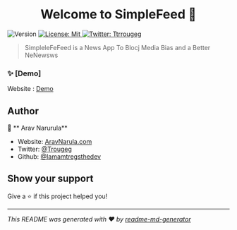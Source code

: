<h1 align="center">Welcome to SimpleFeed 👋</h1>
<p>
  <img alt="Version" src="https://img.shields.io/badge/version-0.1-blue.svg?cacheSeconds=2592000" />
  <a href="#" target="_blank">
    <img alt="License: Mit" src="https://img.shields.io/badge/License-Mit-yellow.svg" />
  </a>
  <a href="https://twitter.com/TrougeG" target="_blank">
    <img alt="Twitter: Ttrrougeg" src="https://img.shields.io/twitter/follow/Ttrrougeg.svg?style=social" />
  </a>
</p>

> SimpleleFeFeed  is a News App To Blocj Media Bias and a Better NeNewsws

### ✨ [Demo]
Website : [Demo](https://www.SimpleFeed.rocks/)

## Author

👤 ** Arav Narurula**

* Website: [AravNarula.com](aravnarula.com/)
* Twitter: [@Trougeg](https://twitter.com/TrougeG)
* Github: [@Iamamtregsthedev](https://github.com/Iamtregsthedev)

## Show your support

Give a ⭐️ if this project helped you!

***
_This README was generated with ❤️ by [readme-md-generator](https://github.com/kefranabg/readme-md-generator)_
